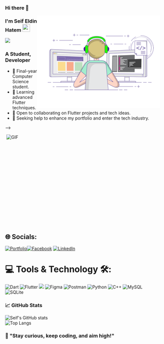 ### Hi there 👋
<img align="right" alt="Coding" width="400" src="https://raw.githubusercontent.com/devSouvik/devSouvik/master/gif3.gif">

### I'm Seif Eldin Hatem <img src="https://media.giphy.com/media/hvRJCLFzcasrR4ia7z/giphy.gif" height="25px" width="25px">
![](https://visitor-badge.glitch.me/badge?page_id=mhmzdev.mhmzdev)

### A Student, Developer

- 🔭 Final-year Computer Science student.
- 🌱 Learning advanced Flutter techniques.
- 👯 Open to collaborating on Flutter projects and tech ideas.
- 🤔 Seeking help to enhance my portfolio and enter the tech industry.

-->

<img align="right" alt="GIF" src="code.gif" width="500" height="320" />


## 🌐 Socials:
[![Portfolio](https://img.shields.io/badge/Portfolio-%23000000.svg?logo=firefox&logoColor=white)](https://saifhatem.github.io/)[![Facebook](https://img.shields.io/badge/Facebook-%231877F2.svg?logo=Facebook&logoColor=white)](https://www.facebook.com/seif.hatem.562?mibextid=ZbWKwL) [![LinkedIn](https://img.shields.io/badge/LinkedIn-%230077B5.svg?logo=linkedin&logoColor=white)](https://www.linkedin.com/in/saifhatem916)

# 💻 Tools & Technology 🛠:
![Dart](https://img.shields.io/badge/dart-%230175C2.svg?style=for-the-badge&logo=dart&logoColor=white) ![Flutter](https://img.shields.io/badge/Flutter-%2302569B.svg?style=for-the-badge&logo=Flutter&logoColor=white) <img src="https://img.shields.io/badge/firebase-ffca28?style=for-the-badge&logo=firebase&logoColor=black" /> ![Figma](https://img.shields.io/badge/figma-%23F24E1E.svg?style=for-the-badge&logo=figma&logoColor=white) ![Postman](https://img.shields.io/badge/Postman-FF6C37?style=for-the-badge&logo=postman&logoColor=white) ![Python](https://img.shields.io/badge/python-3670A0?style=for-the-badge&logo=python&logoColor=ffdd54)  ![C++](https://img.shields.io/badge/c++-%2300599C.svg?style=for-the-badge&logo=c%2B%2B&logoColor=white)  ![MySQL](https://img.shields.io/badge/mysql-%2300f.svg?style=for-the-badge&logo=mysql&logoColor=white) ![SQLite](https://img.shields.io/badge/sqlite-%2307405e.svg?style=for-the-badge&logo=sqlite&logoColor=white) 

### 📈 **GitHub Stats**
![Seif's GitHub stats](https://github-readme-stats.vercel.app/api?username=SeifHatem&show_icons=true&theme=radical)  
![Top Langs](https://github-readme-stats.vercel.app/api/top-langs/?username=SeifHatem&layout=compact&theme=radical)


### 🌟 **"Stay curious, keep coding, and aim high!"**


<br>
